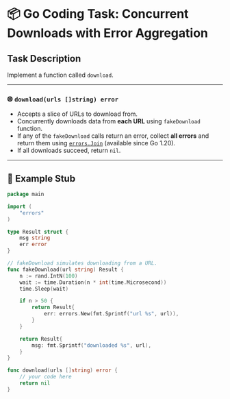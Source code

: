 # 📦 Go Coding Task: Concurrent Downloads with Error Aggregation

## Task Description

Implement a function called `download`.

---

### 🌐 `download(urls []string) error`

- Accepts a slice of URLs to download from.
- Concurrently downloads data from **each URL** using `fakeDownload` function.
- If any of the `fakeDownload` calls return an error, collect **all errors** and return them using [`errors.Join`](https://pkg.go.dev/errors#Join) (available since Go 1.20).
- If all downloads succeed, return `nil`.

---

## 🔧 Example Stub

```go
package main

import (
	"errors"
)

type Result struct {
	msg string
	err error
}

// fakeDownload simulates downloading from a URL.
func fakeDownload(url string) Result {
	n := rand.IntN(100)
	wait := time.Duration(n * int(time.Microsecond))
	time.Sleep(wait)

	if n > 50 {
		return Result{
			err: errors.New(fmt.Sprintf("url %s", url)),
		}
	}

	return Result{
		msg: fmt.Sprintf("downloaded %s", url),
	}
}

func download(urls []string) error {
	// your code here
	return nil
}
```
